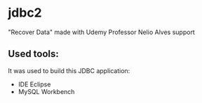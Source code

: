 # jdbc2
"Recover Data" made with Udemy Professor Nelio Alves support

## Used tools:
It was used to build this JDBC application:
- IDE Eclipse
- MySQL Workbench

